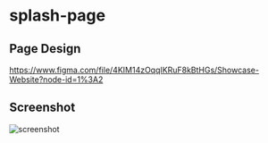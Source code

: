 # splash-page

## Page Design

https://www.figma.com/file/4KIM14zOqqIKRuF8kBtHGs/Showcase-Website?node-id=1%3A2

## Screenshot

![screenshot](https://github.com/martinapinky/splash-page/blob/main/img/screenshot.jpg?raw=true)
